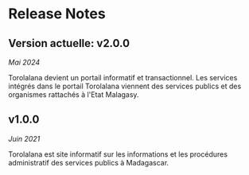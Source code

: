 # Release Notes

## Version actuelle: v2.0.0
*Mai 2024*

Torolalana devient un portail informatif et transactionnel. Les services intégrés dans le portail Torolalana viennent des services publics et des organismes rattachés à l'Etat Malagasy.

## v1.0.0 
*Juin 2021*

Torolalana est site informatif sur les informations et les procédures administratif des services publics à Madagascar.

